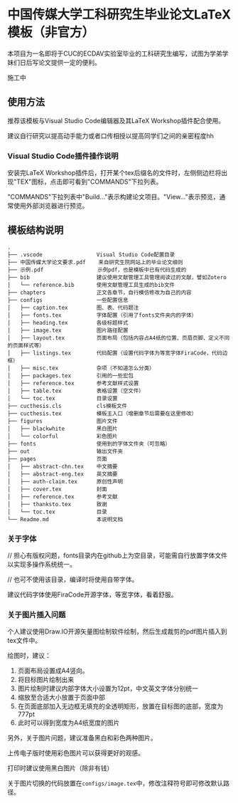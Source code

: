 # 中国传媒大学工科研究生毕业论文LaTeX模板（非官方）

本项目为一名即将于CUC的ECDAV实验室毕业的工科研究生编写，试图为学弟学妹们日后写论文提供一定的便利。

施工中

## 使用方法

推荐该模板与Visual Studio Code编辑器及其LaTeX Workshop插件配合使用。

建议自行研究以提高动手能力或者口传相授以提高同学们之间的亲密程度hh

### Visual Studio Code插件操作说明

安装完LaTeX Workshop插件后，打开某个tex后缀名的文件时，左侧侧边栏将出现"TEX"图标，点击即可看到"COMMANDS"下拉列表。

"COMMANDS"下拉列表中"Build..."表示构建论文项目。"View..."表示预览，通常使用外部浏览器进行预览。

## 模板结构说明

```
.
├── .vscode                 Visual Studio Code配置目录
├── 中国传媒大学论文要求.pdf    来自研究生院网站上的毕业论文细则
├── 示例.pdf                 示例pdf，也是模板中已有代码生成的
├── bib                     建议使用文献管理工具管理阅读过的文献，譬如Zotero
│   └── reference.bib       使用文献管理工具生成的bib文件
├── chapters                正文各章节，自行模仿修改为自己的内容
├── configs                 一些配置信息
│   ├── caption.tex         图、表、代码题注
│   ├── fonts.tex           字体配置（引用了fonts文件夹内的字体）
│   ├── heading.tex         各级标题样式
│   ├── image.tex           图片路径配置
│   ├── layout.tex          页面布局（包括内容占A4纸的位置、页眉页脚、定义不同的页面样式等）
│   ├── listings.tex        代码配置（设置代码字体为等宽字体FiraCode，代码边框）
│   ├── misc.tex            杂项（不知道怎么分类）
│   ├── packages.tex        引用的一些宏包
│   ├── reference.tex       参考文献样式设置
│   ├── table.tex           表格设置（空文件）
│   └── toc.tex             目录设置
├── cucthesis.cls           cls模板文件
├── cucthesis.tex           模板主入口（增删章节后需要在这里修改）
├── figures                 图片文件
│   ├── blackwhite          黑白图片
│   └── colorful            彩色图片
├── fonts                   使用到的字体文件夹（可忽略）
├── out                     输出文件夹
├── pages                   页面
│   ├── abstract-chn.tex    中文摘要
│   ├── abstract-eng.tex    英文摘要
│   ├── auth-claim.tex      原创性声明
│   ├── cover.tex           封面
│   ├── reference.tex       参考文献
│   ├── thanksto.tex        致谢
│   └── toc.tex             目录
└── Readme.md               本说明文档
```

### 关于字体

// 担心有版权问题，fonts目录内在github上为空目录，可能需自行放置字体文件以实现多操作系统统一。

// 也可不使用该目录，编译时将使用自带字体。

建议代码字体使用FiraCode开源字体，等宽字体，看着舒服。

### 关于图片插入问题

个人建议使用Draw.IO开源矢量图绘制软件绘制，然后生成裁剪的pdf图片插入到tex文件中。

绘图时，建议：

1. 页面布局设置成A4竖向。
2. 将目标图片绘制出来
3. 图片绘制时建议内部字体大小设置为12pt，中文英文字体分别统一
4. 缩放至合适大小放置于页面中部
5. 在页面底部加入无边框无填充的全透明矩形，放置在目标图的底部，宽度为777pt
6. 此时可以得到宽度为A4纸宽度的图片

另外，关于图片问题，建议准备黑白和彩色两种图片。

上传电子版时使用彩色图片可以获得更好的观感。

打印时建议使用黑白图片（除非有钱）

关于图片切换的代码放置在`configs/image.tex`中，修改注释符号即可修改默认路径。
